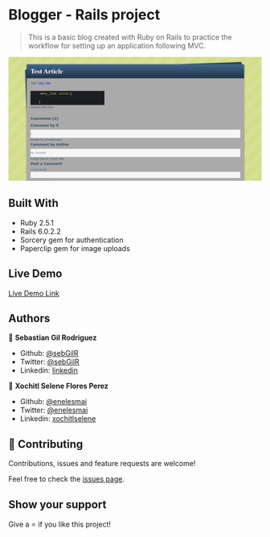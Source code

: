 # Blogger - Rails project

> This is a basic blog created with Ruby on Rails to practice the workflow for setting up an application following MVC.

![screenshot](public/screenshot.png)

## Built With

- Ruby 2.5.1
- Rails 6.0.2.2
- Sorcery gem for authentication
- Paperclip gem for image uploads

## Live Demo

[Live Demo Link](https://afternoon-atoll-92628.herokuapp.com)

## Authors

👤 **Sebastian Gil Rodriguez**

- Github: [@sebGilR](https://github.com/sebGilR)
- Twitter: [@sebGilR](https://twitter.com/sebGilR)
- Linkedin: [linkedin](https://www.linkedin.com/in/sebastiangilrodriguez)

👤 **Xochitl Selene Flores Perez**

- Github: [@enelesmai](https://github.com/enelesmai)
- Twitter: [@enelesmai](https://twitter.com/enelesmai)
- Linkedin: [xochitlselene](https://www.linkedin.com/in/xochitlselene)

## 🤝 Contributing

Contributions, issues and feature requests are welcome!

Feel free to check the [issues page](issues/).

## Show your support

Give a ⭐️ if you like this project!
